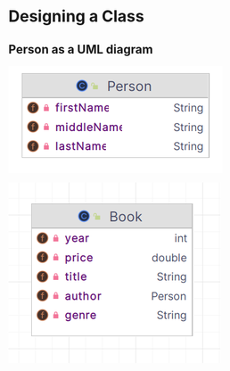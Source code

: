 # Designing a Class

## Person as a UML diagram

![Person as a UML diagram](images/Person.png)

![Book as UML diagram](images/bookUML.png)




